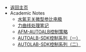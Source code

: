 <!-- notes/_sidebar.md -->

- [返回主页](../)
- Academic Notes
  - [水氧无关微型参比电极](notes/glassSealedSilverReferenceElectrode.md)
  - [力曲线处理笔记](notes/forcecurveDealling.md)
  - [AFM-AUTOALB控制策略](notes/AFM-AUTOLAB-Strategy.md)
  - [AUTOALB-SDK控制系列（一）](notes/AUTOALB-SDK-Control1.md)
  - [AUTOLAB-SDK控制系列（二）](notes/PicoviewAndAUTOLAB-Final.md)
